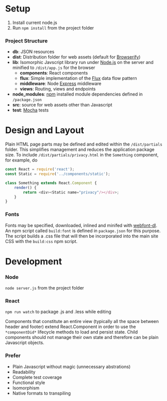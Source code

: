 # Setup

1. Install current node.js
2. Run `npm install` from the project folder

### Project Structure
 * __db__: JSON resources
 * __dist__: Distribution folder for web assets (default for [Browserify](http://browserify.org/))
 * __lib__: Isomorphic Javscript library run under [Node.js](https://nodejs.org/en/) on the server and minified to `/dist/app.js` for the browser
    * __components__: React components
    * __flux__: Simple implementation of the [Flux](https://facebook.github.io/flux/docs/overview.html) data flow pattern
    * __middleware__: Node [Express](http://expressjs.com/) middleware
    * __views__: Routing, views and endpoints
 * __node_modules__: [npm](https://www.npmjs.com/) installed module dependencies defined in `/package.json`
 * __src__: source for web assets other than Javascript
 * __test__: [Mocha](http://mochajs.org/) tests

# Design and Layout

Plain HTML page parts may be defined and edited within the `/dist/partials` folder. This simplifies
management and reduces the application package size. To include `/dist/partials/privacy.html` in
the `Something` component, for example, do 

```javascript
const React = require('react');
const Static = require('../components/static');

class Something extends React.Component {
    render() {
        return <div><Static name="privacy"/></div>;
    }
}
```


### Fonts

Fonts may be specified, downloaded, inlined and minifed with [webfont-dl](https://github.com/mmastrac/webfont-dl).
An npm script called `build:font` is defined in `package.json` for this purpose. The script builds a .css file that
will then be incorporated into the main site CSS with the `build:css` npm script.

# Development
### Node
`node server.js` from the project folder

### React
`npm run watch` to package .js and .less while editing

Components that constitute an entire view (typically all the space between header and footer) extend
React.Component in order to use the `*componentDid*` lifecycle methods to load and
persist state. Child components should not manage their own state and therefore can
be plain Javascript objects.

### Prefer
 * Plain Javascript without magic (unnecessary abstrations)
 * Readability
 * Complete test coverage
 * Functional style
 * Isomorphism
 * Native formats to transpiling